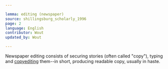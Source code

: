 ```yaml
---

lemma: editing (newspaper)
source: shillingsburg_scholarly_1996
page: 2
language: English
contributor: Wout
updated_by: Wout

---
```


Newspaper editing consists of securing stories (often called "copy"), typing and [copyediting](copyediting.html) them--in short, producing readable copy, usually in haste.
